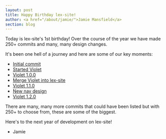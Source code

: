 ```yaml
---
layout: post
title: Happy Birthday lex-site!
author: <a href="/about/jamie/">Jamie Mansfield</a>
section: blog
---
```

Today is lex-site's 1st birthday! Over the course of the year we have made 250+ commits and many, many design changes.

It's been one hell of a journey and here are some of our key moments:

- [Initial commit](https://github.com/Lexteam/lexteam.github.io/commit/07f672b7729428703b37dac43de9b47f51b80d06)
- [Started Violet](https://github.com/Lexteam/Violet_old/commit/fdfb27c15a977f8cf39e66f147ed06d9527828a7)
- [Violet 1.0.0](https://github.com/Lexteam/Violet_old/commit/bcf81913960f59424d2dfce13de2dd4930cbd645)
- [Merge Violet into lex-site](https://github.com/Lexteam/lexteam.github.io/commit/2b4ef1912af072d190134421c4f4fa4d47bc8086)
- [Violet 1.1.0](https://github.com/Lexteam/lexteam.github.io/commit/0f248b0cd7bc1f653f588eefb098d8ac2b2f9bae)
- [New nav design](https://github.com/Lexteam/lexteam.github.io/commit/39c1856c87c50d798c01916682f290f72c94e5e0)
- [Violet 1.2.0](https://github.com/Lexteam/lexteam.github.io/commit/8d15a440ec5b889911d6270157ce8a13d7780642)

There are many, many more commits that could have been listed but with 250+ to choose from, these are some of the biggest.

Here's to the next year of development on lex-site!

- Jamie
